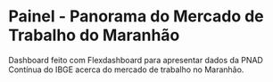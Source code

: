 # Painel - Panorama do Mercado de Trabalho do Maranhão

Dashboard feito com Flexdashboard para apresentar dados da PNAD Contínua do IBGE acerca do mercado de trabalho no Maranhão. 

